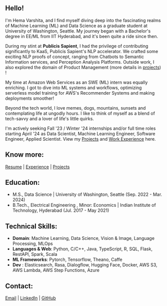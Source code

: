 ## Hello!

I'm Hema Varshita, and I find myself diving deep into the fascinating realms of Machine Learning (ML) and Data Science as a graduate student at University of Washington, Seattle. My journey began with a Bachelor's degree in EE/ML from IIT Hyderabad, and it's been quite a ride since then. 

During my stint at **Publicis Sapient**, I had the privilege of contributing significantly to KaaS, Publicis Sapient's NLP accelerator. We crafted some exciting NLP proofs of concept, ranging from Chatbots to Semantic Information services, and Perception Analysis Platforms. Outside work, I also explored the domain of Product Management (more details in [projects](projects.md#projects)) ! 

My time at Amazon Web Services as an SWE (ML) intern was equally enriching. I got to dive into  ML systems and workflows, optimizing serverless model training for AWS's Recommender Systems and making deployments smoother! 

Beyond the tech world, I love memes, dogs, mountains, sunsets and contemplating life at ungodly hours. I like to think of myself as a blend of tech-savvy and a lover of life's little quirks. 

I'm actively seeking Fall '23 / Winter '24 internships and/or full time roles starting April '24 as Data Scientist, Machine Learning Engineer, Software Engineer, Applied Scientist. View my [Projects](projects.md#projects) and [Work Experience](Experience.md#experience) here. 

## Know more:
[Resume](https://drive.google.com/file/d/12KRtfnoA9yQMReRObOS0FLZEHmJHqFxJ/view?usp=sharing) | [Experience](Experience.md#experience) | [Projects](projects.md#projects)

## Education: 
- M.S., Data Science | University of Washington, Seattle (Sep. 2022 - Mar. 2024)
- B.Tech., Electrical Engineering , Minor: Economics | Indian Institute of Technology, Hyderabad (Jul. 2017 - May 2021)


## Technical Skills: 

- **Domain**: Machine Learning, Data Science, Vision & Image, Language Processing, MLOps
- **Languages & Web**: Python, C/C++, Java, TypeScript, R, SQL, Flask, RestAPI, Spark, Scala
- **ML Frameworks**: Pytorch, Tensorflow, Theano, Caffe
- **Dev** : Elasticsearch, Rasa, Dialogflow, Hugging Face, Docker, AWS S3, AWS Lambda, AWS Step Functions, Azure


## Contact:
[Email](mailto:hmuppa@uw.edu) | [LinkedIn](https://www.linkedin.com/in/hema-varshita-m) | [GitHub](https://github.com/hvarshita)


